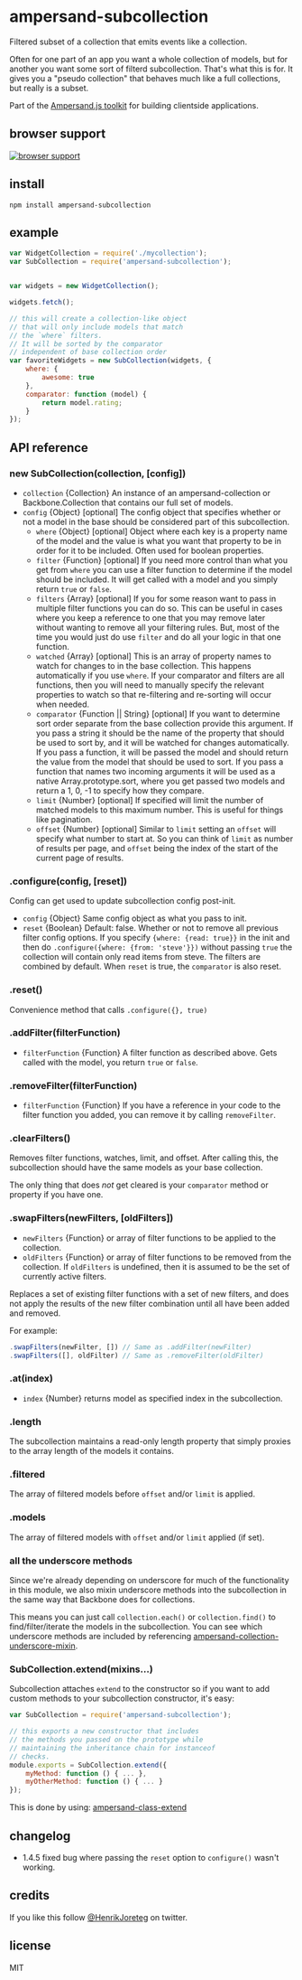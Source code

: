 # ampersand-subcollection

Filtered subset of a collection that emits events like a collection.

Often for one part of an app you want a whole collection of models, but for another you want some sort of filterd subcollection. That's what this is for. It gives you a "pseudo collection" that behaves much like a full collections, but really is a subset.

<!-- starthide -->
Part of the [Ampersand.js toolkit](http://ampersandjs.com) for building clientside applications.
<!-- endhide -->

## browser support

[![browser support](https://ci.testling.com/ampersandjs/ampersand-subcollection.png)
](https://ci.testling.com/ampersandjs/ampersand-subcollection)

## install

```
npm install ampersand-subcollection
```

## example

```javascript
var WidgetCollection = require('./mycollection');
var SubCollection = require('ampersand-subcollection');


var widgets = new WidgetCollection();

widgets.fetch();

// this will create a collection-like object
// that will only include models that match
// the `where` filters.
// It will be sorted by the comparator
// independent of base collection order
var favoriteWidgets = new SubCollection(widgets, {
    where: {
        awesome: true
    },
    comparator: function (model) {
        return model.rating;
    }
});
```

## API reference

### new SubCollection(collection, [config])

* `collection` {Collection} An instance of an ampersand-collection or Backbone.Collection that contains our full set of models.
* `config` {Object} [optional] The config object that specifies whether or not a model in the base should be considered part of this subcollection.
    * `where` {Object} [optional] Object where each key is a property name of the model and the value is what you want that property to be in order for it to be included. Often used for boolean properties.
    * `filter` {Function} [optional] If you need more control than what you get from `where` you can use a filter function to determine if the model should be included. It will get called with a model and you simply return `true` or `false`.
    * `filters` {Array} [optional] If you for some reason want to pass in multiple filter functions you can do so. This can be useful in cases where you keep a reference to one that you may remove later without wanting to remove all your filtering rules. But, most of the time you would just do use `filter` and do all your logic in that one function.
    * `watched` {Array} [optional] This is an array of property names to watch for changes to in the base collection. This happens automatically if you use `where`. If your comparator and filters are all functions, then you will need to manually specify the relevant properties to watch so that re-filtering and re-sorting will occur when needed.
    * `comparator` {Function || String} [optional] If you want to determine sort order separate from the base collection provide this argument. If you pass a string it should be the name of the property that should be used to sort by, and it will be watched for changes automatically. If you pass a function, it will be passed the model and should return the value from the model that should be used to sort. If you pass a function that names two incoming arguments it will be used as a native Array.prototype.sort, where you get passed two models and return a 1, 0, -1 to specify how they compare.
    * `limit` {Number} [optional] If specified will limit the number of matched models to this maximum number. This is useful for things like pagination.
    * `offset` {Number} [optional] Similar to `limit` setting an `offset` will specify what number to start at. So you can think of `limit` as number of results per page, and `offset` being the index of the start of the current page of results.

### .configure(config, [reset])

Config can get used to update subcollection config post-init.

* `config` {Object} Same config object as what you pass to init.
* `reset` {Boolean} Default: false. Whether or not to remove all previous filter config options. If you specify `{where: {read: true}}` in the init and then do `.configure({where: {from: 'steve'}})` without passing `true` the collection will contain only read items from steve. The filters are combined by default. When `reset` is true, the `comparator` is also reset.

### .reset()

Convenience method that calls `.configure({}, true)`

### .addFilter(filterFunction)

* `filterFunction` {Function} A filter function as described above. Gets called with the model, you return `true` or `false`.

### .removeFilter(filterFunction)

* `filterFunction` {Function} If you have a reference in your code to the filter function you added, you can remove it by calling `removeFilter`.

### .clearFilters()

Removes filter functions, watches, limit, and offset. After calling this, the subcollection should have the same models as your base collection.

The only thing that does *not* get cleared is your `comparator` method or property if you have one.

### .swapFilters(newFilters, [oldFilters])

* `newFilters` {Function} or array of filter functions to be applied to the collection.
* `oldFilters` {Function} or array of filter functions to be removed from the collection. If `oldFilters` is undefined, then it is assumed to be the set of currently active filters.

Replaces a set of existing filter functions with a set of new filters, and does not apply the results of the new filter combination until all have been added and removed.

For example:

```javascript
.swapFilters(newFilter, []) // Same as .addFilter(newFilter)
.swapFilters([], oldFilter) // Same as .removeFilter(oldFilter)
```


### .at(index)

* `index` {Number} returns model as specified index in the subcollection.

### .length

The subcollection maintains a read-only length property that simply proxies to the array length of the models it contains.

### .filtered

The array of filtered models before `offset` and/or `limit` is applied.

### .models

The array of filtered models with `offset` and/or `limit` applied (if set).

### all the underscore methods

Since we're already depending on underscore for much of the functionality in this module, we also mixin underscore methods into the subcollection in the same way that Backbone does for collections.

This means you can just call `collection.each()` or `collection.find()` to find/filter/iterate the models in the subcollection. You can see which underscore methods are included by referencing [ampersand-collection-underscore-mixin](https://github.com/AmpersandJS/ampersand-collection-underscore-mixin).

### SubCollection.extend(mixins...)

Subcollection attaches `extend` to the constructor so if you want to add custom methods to your subcollection constructor, it's easy:

```javascript
var SubCollection = require('ampersand-subcollection');

// this exports a new constructor that includes
// the methods you passed on the prototype while
// maintaining the inheritance chain for instanceof
// checks.
module.exports = SubCollection.extend({
    myMethod: function () { ... },
    myOtherMethod: function () { ... } 
});
```

This is done by using: [ampersand-class-extend](https://github.com/AmpersandJS/ampersand-class-extend)


## changelog

- 1.4.5 fixed bug where passing the `reset` option to `configure()` wasn't working.

## credits

If you like this follow [@HenrikJoreteg](http://twitter.com/henrikjoreteg) on twitter.

## license

MIT

